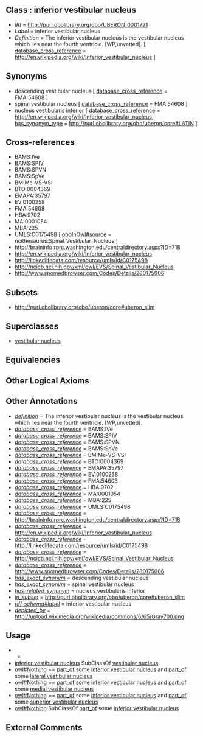 
## Class : inferior vestibular nucleus

 * *IRI* = http://purl.obolibrary.org/obo/UBERON_0001721
 * *Label* = inferior vestibular nucleus
 * *Definition* = The inferior vestibular nucleus is the vestibular nucleus which lies near the fourth ventricle. [WP,unvetted]. [ [database_cross_reference](../../ef/oboInOwl#hasDbXref.md) = http://en.wikipedia.org/wiki/Inferior_vestibular_nucleus ]

## Synonyms

 * descending vestibular nucleus [ [database_cross_reference](../../ef/oboInOwl#hasDbXref.md) = FMA:54608 ]
 * spinal vestibular nucleus [ [database_cross_reference](../../ef/oboInOwl#hasDbXref.md) = FMA:54608 ]
 * nucleus vestibularis inferior [ [database_cross_reference](../../ef/oboInOwl#hasDbXref.md) = http://en.wikipedia.org/wiki/Inferior_vestibular_nucleus, [has_synonym_type](../../pe/oboInOwl#hasSynonymType.md) = http://purl.obolibrary.org/obo/uberon/core#LATIN ]

## Cross-references

 * BAMS:IVe
 * BAMS:SPIV
 * BAMS:SPVN
 * BAMS:SpVe
 * BM:Me-VS-VSI
 * BTO:0004369
 * EMAPA:35797
 * EV:0100258
 * FMA:54608
 * HBA:9702
 * MA:0001054
 * MBA:225
 * UMLS:C0175498 [ [oboInOwl#source](../../ce/oboInOwl#source.md) = ncithesaurus:Spinal_Vestibular_Nucleus ]
 * http://braininfo.rprc.washington.edu/centraldirectory.aspx?ID=718
 * http://en.wikipedia.org/wiki/Inferior_vestibular_nucleus
 * http://linkedlifedata.com/resource/umls/id/C0175498
 * http://ncicb.nci.nih.gov/xml/owl/EVS/Spinal_Vestibular_Nucleus
 * http://www.snomedbrowser.com/Codes/Details/280175006

## Subsets

 * http://purl.obolibrary.org/obo/uberon/core#uberon_slim

## Superclasses

 * [vestibular nucleus](../../UBERON/28/UBERON_0007228.md)

## Equivalencies


## Other Logical Axioms


## Other Annotations

 * *[definition](../../IAO/15/IAO_0000115.md)* = The inferior vestibular nucleus is the vestibular nucleus which lies near the fourth ventricle. [WP,unvetted].
 * *[database_cross_reference](../../ef/oboInOwl#hasDbXref.md)* = BAMS:IVe
 * *[database_cross_reference](../../ef/oboInOwl#hasDbXref.md)* = BAMS:SPIV
 * *[database_cross_reference](../../ef/oboInOwl#hasDbXref.md)* = BAMS:SPVN
 * *[database_cross_reference](../../ef/oboInOwl#hasDbXref.md)* = BAMS:SpVe
 * *[database_cross_reference](../../ef/oboInOwl#hasDbXref.md)* = BM:Me-VS-VSI
 * *[database_cross_reference](../../ef/oboInOwl#hasDbXref.md)* = BTO:0004369
 * *[database_cross_reference](../../ef/oboInOwl#hasDbXref.md)* = EMAPA:35797
 * *[database_cross_reference](../../ef/oboInOwl#hasDbXref.md)* = EV:0100258
 * *[database_cross_reference](../../ef/oboInOwl#hasDbXref.md)* = FMA:54608
 * *[database_cross_reference](../../ef/oboInOwl#hasDbXref.md)* = HBA:9702
 * *[database_cross_reference](../../ef/oboInOwl#hasDbXref.md)* = MA:0001054
 * *[database_cross_reference](../../ef/oboInOwl#hasDbXref.md)* = MBA:225
 * *[database_cross_reference](../../ef/oboInOwl#hasDbXref.md)* = UMLS:C0175498
 * *[database_cross_reference](../../ef/oboInOwl#hasDbXref.md)* = http://braininfo.rprc.washington.edu/centraldirectory.aspx?ID=718
 * *[database_cross_reference](../../ef/oboInOwl#hasDbXref.md)* = http://en.wikipedia.org/wiki/Inferior_vestibular_nucleus
 * *[database_cross_reference](../../ef/oboInOwl#hasDbXref.md)* = http://linkedlifedata.com/resource/umls/id/C0175498
 * *[database_cross_reference](../../ef/oboInOwl#hasDbXref.md)* = http://ncicb.nci.nih.gov/xml/owl/EVS/Spinal_Vestibular_Nucleus
 * *[database_cross_reference](../../ef/oboInOwl#hasDbXref.md)* = http://www.snomedbrowser.com/Codes/Details/280175006
 * *[has_exact_synonym](../../ym/oboInOwl#hasExactSynonym.md)* = descending vestibular nucleus
 * *[has_exact_synonym](../../ym/oboInOwl#hasExactSynonym.md)* = spinal vestibular nucleus
 * *[has_related_synonym](../../ym/oboInOwl#hasRelatedSynonym.md)* = nucleus vestibularis inferior
 * *[in_subset](../../et/oboInOwl#inSubset.md)* = http://purl.obolibrary.org/obo/uberon/core#uberon_slim
 * *[rdf-schema#label](../../el/rdf-schema#label.md)* = inferior vestibular nucleus
 * *[depicted_by](../../depicted/by/depicted_by.md)* = http://upload.wikimedia.org/wikipedia/commons/6/65/Gray700.png

## Usage

 * -
 * [inferior vestibular nucleus](../../UBERON/21/UBERON_0001721.md) SubClassOf [vestibular nucleus](../../UBERON/28/UBERON_0007228.md)
 * [owl#Nothing](../../ng/owl#Nothing.md) == [part_of](../../BFO/50/BFO_0000050.md) some [inferior vestibular nucleus](../../UBERON/21/UBERON_0001721.md) and [part_of](../../BFO/50/BFO_0000050.md) some [lateral vestibular nucleus](../../UBERON/30/UBERON_0007230.md)
 * [owl#Nothing](../../ng/owl#Nothing.md) == [part_of](../../BFO/50/BFO_0000050.md) some [inferior vestibular nucleus](../../UBERON/21/UBERON_0001721.md) and [part_of](../../BFO/50/BFO_0000050.md) some [medial vestibular nucleus](../../UBERON/22/UBERON_0001722.md)
 * [owl#Nothing](../../ng/owl#Nothing.md) == [part_of](../../BFO/50/BFO_0000050.md) some [inferior vestibular nucleus](../../UBERON/21/UBERON_0001721.md) and [part_of](../../BFO/50/BFO_0000050.md) some [superior vestibular nucleus](../../UBERON/27/UBERON_0007227.md)
 * [owl#Nothing](../../ng/owl#Nothing.md) SubClassOf [part_of](../../BFO/50/BFO_0000050.md) some [inferior vestibular nucleus](../../UBERON/21/UBERON_0001721.md)

## External Comments

